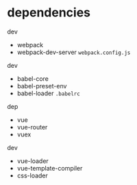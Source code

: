 # dependencies

dev
- webpack
- webpack-dev-server
`webpack.config.js`

dev
- babel-core
- babel-preset-env
- babel-loader
`.babelrc`

dep
- vue
- vue-router
- vuex

dev
- vue-loader
- vue-template-compiler
- css-loader

